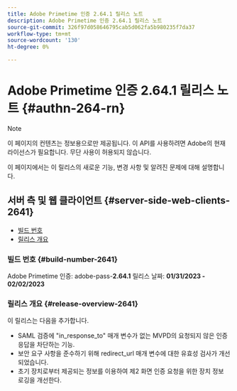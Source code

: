 ```yaml
---
title: Adobe Primetime 인증 2.64.1 릴리스 노트
description: Adobe Primetime 인증 2.64.1 릴리스 노트
source-git-commit: 326f97d058646795cab5d062fa5b980235f7da37
workflow-type: tm+mt
source-wordcount: '130'
ht-degree: 0%

---
```



# Adobe Primetime 인증 2.64.1 릴리스 노트 {#authn-264-rn}

>[!NOTE]
>
>이 페이지의 컨텐츠는 정보용으로만 제공됩니다. 이 API를 사용하려면 Adobe의 현재 라이선스가 필요합니다. 무단 사용이 허용되지 않습니다.

이 페이지에서는 이 릴리스의 새로운 기능, 변경 사항 및 알려진 문제에 대해 설명합니다.

## 서버 측 및 웹 클라이언트 {#server-side-web-clients-2641}

* [빌드 번호](#build-number-2641)
* [릴리스 개요](#release-overview-2641)

### 빌드 번호 {#build-number-2641}

Adobe Primetime 인증: adobe-pass-**2.64.1**
릴리스 날짜: **01/31/2023 - 02/02/2023**

### 릴리스 개요 {#release-overview-2641}

이 릴리스는 다음을 추가합니다.

* SAML 검증에 &quot;in_response_to&quot; 매개 변수가 없는 MVPD의 요청되지 않은 인증 응답을 차단하는 기능.
* 보안 요구 사항을 준수하기 위해 redirect_url 매개 변수에 대한 유효성 검사가 개선되었습니다.
* 초기 장치로부터 제공되는 정보를 이용하여 제2 화면 인증 요청을 위한 장치 정보 로깅을 개선한다.
